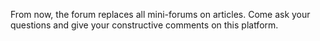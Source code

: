 From now, the forum replaces all mini-forums on articles. Come ask your questions and give your constructive comments on this platform.